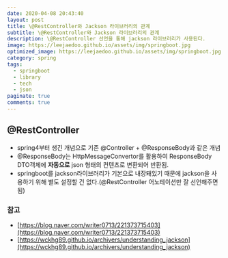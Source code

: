 ```yaml
---
date: 2020-04-08 20:43:40
layout: post
title: \@RestController와 Jackson 라이브러리의 관계
subtitle: \@RestController와 Jackson 라이브러리의 관계
description: \@RestController 선언을 통해 jackson 라이브러리가 사용된다.
image: https://leejaedoo.github.io/assets/img/springboot.jpg
optimized_image: https://leejaedoo.github.io/assets/img/springboot.jpg
category: spring
tags:
  - springboot
  - library
  - tech
  - json
paginate: true
comments: true
---
```

## @RestController
- spring4부터 생긴 개념으로 기존 @Controller + @ResponseBody과 같은 개념
- @ResponseBody는 HttpMessageConvertor를 활용하여 ResponseBody DTO객체에 **자동으로** json 형태의 컨텐츠로 변환되어 반환됨.
- springboot를 jackson라이브러리가 기본으로 내장돼있기 때문에 jackson을 사용하기 위해 별도 설정할 건 없다.(@RestController 어노테이션만 잘 선언해주면 됨)

### 참고
- [https://blog.naver.com/writer0713/221373715403](https://blog.naver.com/writer0713/221373715403)
- [https://wckhg89.github.io/archivers/understanding_jackson](https://wckhg89.github.io/archivers/understanding_jackson)